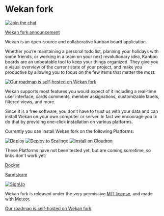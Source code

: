 # Wekan fork

[![Join the chat][rocket_badge]][rocket_chat]

[Wekan fork announcement][fork_announcement]

Wekan is an open-source and collaborative kanban board application.

Whether you’re maintaining a personal todo list, planning your holidays with
some friends, or working in a team on your next revolutionary idea, Kanban
boards are an unbeatable tool to keep your things organized. They give you a
visual overview of the current state of your project, and make you productive by
allowing you to focus on the few items that matter the most.

[![Our roadmap is self-hosted on Wekan fork][screenshot]][roadmap]

Wekan supports most features you would expect of it including a real-time user
interface, cards comments, member assignations, customizable labels, filtered
views, and more.

Since it is a free software, you don’t have to trust us with your data and can
install Wekan on your own computer or server. In fact we encourage you to do
that by providing one-click installation on various platforms.

Currently you can install Wekan fork on the following Platforms:

[![Deploy][heroku_button]][heroku_deploy]
[![Deploy to Scalingo][scalingo_button]][scalingo_deploy]
[![Install on Cloudron][cloudron_button]][cloudron_install]

These Platforms have not been tested yet, but are coming sometime, so links
don't work yet:

[Docker][docker_image]

[Sandstorm][sandstorm_market]

[![SignUp][indiehosters_button]][indiehosters_saas]

Wekan fork is released under the very permissive [MIT license](LICENSE), and made
with [Meteor](https://www.meteor.com).

[Our roadmap is self-hosted on Wekan fork][roadmap]

[fork_announcement]: https://github.com/wekan/wekan/issues/640#issuecomment-255091832
[screenshot]: http://i.imgur.com/uNVJnBe.png
[rocket_badge]: https://chat.indie.host/images/join-chat.svg
[rocket_chat]: https://chat.indie.host/channel/wekan
[roadmap]: https://wekan.indie.host/b/t2YaGmyXgNkppcFBq/wekan-fork-roadmap
[sandstorm_market]: https://oasis.sandstorm.io/appdemo/....
[docker_image]: https://hub.docker.com/r/...
[heroku_button]: https://www.herokucdn.com/deploy/button.png
[heroku_deploy]: https://heroku.com/deploy?template=https://github.com/wefork/wekan/tree/master
[indiehosters_button]: https://indie.host/signup.png
[indiehosters_saas]: https://indiehosters.net/shop/product/wekan-20
[scalingo_button]: https://cdn.scalingo.com/deploy/button.svg
[scalingo_deploy]: https://my.scalingo.com/deploy?source=https://github.com/wefork/wekan#master
[cloudron_button]: https://cloudron.io/img/button.svg
[cloudron_install]: https://cloudron.io/button.html?app=io.wekan.cloudronapp

